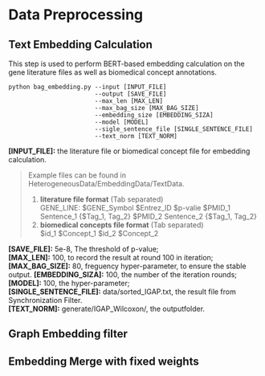 # Data Preprocessing

## Text Embedding Calculation
This step is used to perform BERT-based embedding calculation on the gene literature files as well as biomedical concept annotations.


    python bag_embedding.py --input [INPUT_FILE]
                            --output [SAVE_FILE]
                            --max_len [MAX_LEN]
                            --max_bag_size [MAX_BAG_SIZE]
                            --embedding_size [EMBEDDING_SIZA]
                            --model [MODEL]
                            --sigle_sentence_file [SINGLE_SENTENCE_FILE]
                            --text_norm [TEXT_NORM]
                               
**\[INPUT_FILE]:** the literature file or biomedical concept file for embedding calculation.  
> Example files can be found in HeterogeneousData/EmbeddingData/TextData. 
> 1. **literature file format** (Tab separated)   
> GENE_LINE:    $GENE_Symbol    $Entrez_ID  $p-valie
> $PMID_1 Sentence_1   {$Tag_1, Tag_2}
> $PMID_2 Sentence_2   {$Tag_1, Tag_2}
> 2. **biomedical concepts file format** (Tab separated)  
> $id_1 $Concept_1
> $id_2 $Concept_2

**\[SAVE_FILE]:** 5e-8, The threshold of p-value;  
**\[MAX_LEN]:** 100, to record the result at round 100 in iteration;  
**\[MAX_BAG_SIZE]:** 80, freguency hyper-parameter, to ensure the stable output.
**\[EMBEDDING_SIZA]:**  100, the number of the iteration rounds;  
**\[MODEL]:** 100, the hyper-parameter;   
**\[SINGLE_SENTENCE_FILE]:** data/sorted_IGAP.txt, the result file from Synchronization Filter.   
**\[TEXT_NORM]:** generate/IGAP_Wilcoxon/, the outputfolder.  




## Graph Embedding filter


## Embedding Merge with fixed weights



